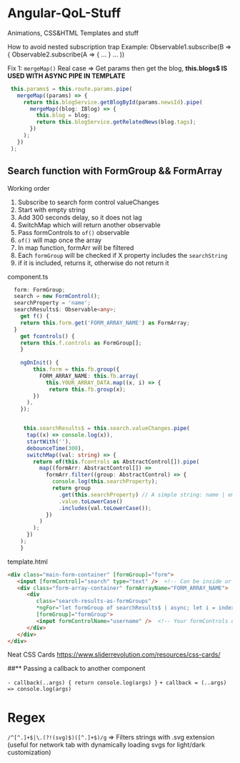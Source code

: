 # Angular-QoL-Stuff
Animations, CSS&amp;HTML Templates and stuff

How to avoid nested subscription trap
Example:
Observable1.subscribe(B => { 
  Observable2.subscribe(A => {
  ...
    }
    ...
    ))
    
 Fix 1: ```mergeMap()```
 Real case => Get params then get the blog, **this.blogs$ IS USED WITH ASYNC PIPE IN TEMPLATE**
   ```ts
    this.params$ = this.route.params.pipe(
      mergeMap((params) => {
        return this.blogService.getBlogById(params.newsId).pipe(
          mergeMap((blog: IBlog) => {
            this.blog = blog;
            return this.blogService.getRelatedNews(blog.tags);
          })
        );
      })
    );
   ```


## **Search function with FormGroup && FormArray** ##



Working order
1. Subscribe to search form control valueChanges 
2. Start with empty string
3. Add 300 seconds delay, so it does not lag
4. SwitchMap which will return another observable
5. Pass formControls to `of()` observable
6. `of()` will map once the array 
7. In map function, formArr will be filtered
8. Each `formGroup` will be checked if X property includes the `searchString`
9. if it is included, returns it, otherwise do not return it




component.ts
```ts
  form: FormGroup;
  search = new FormControl();
  searchProperty = 'name';
  searchResults$: Observable<any>;
    get f() {
    return this.form.get('FORM_ARRAY_NAME') as FormArray;
  }
    get fcontrols() {
    return this.f.controls as FormGroup[];
    }
 
    ngOnInit() { 
        this.form = this.fb.group({
          FORM_ARRAY_NAME: this.fb.array(
            this.YOUR_ARRAY_DATA.map((x, i) => {
             return this.fb.group(x);
        })
      ),
    });


     this.searchResults$ = this.search.valueChanges.pipe(
      tap((x) => console.log(x)),
      startWith(''),
      debounceTime(300),
      switchMap((val: string) => {
        return of(this.fcontrols as AbstractControl[]).pipe(
          map((formArr: AbstractControl[]) =>
            formArr.filter((group: AbstractControl) => {
              console.log(this.searchProperty);
              return group
                .get(this.searchProperty) // A simple string: name | email | phone
                .value.toLowerCase()
                .includes(val.toLowerCase());
            })
          )
        );
      })
    );
    }
```
template.html
```html
<div class="main-form-container" [formGroup]="form">
   <input [formControl]="search" type="text" />  <!-- Can be inside or outside formGroup -->
   <div class="form-array-container" formArrayName="FORM_ARRAY_NAME">
      <div
         class="search-results-as-formGroups"
         *ngFor="let formGroup of searchResults$ | async; let i = index"
         [formGroup]="formGroup">
         <input formControlName="username" />  <!-- Your formControls of each formGroup -->
      </div>
   </div>
</div>

```
Neat CSS Cards
https://www.sliderrevolution.com/resources/css-cards/

##** Passing a callback to another component

```- callback(..args) { return console.log(args) }```
```+ callback = (..args) => console.log(args)```

# Regex

`/^[^.]+$|\.(?!(svg)$)([^.]+$)/g` => Filters strings with .svg extension (useful for network tab with dynamically loading svgs for light/dark customization)
